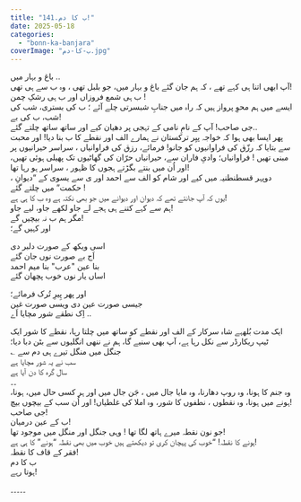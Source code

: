 ```yaml
---
title: "141.ب کا دم!"
date: 2025-05-18
categories: 
  - "bonn-ka-banjara"
coverImage: "ب-کا-دم.jpg"
---
```


باغ و بہار میں ..  
آپ ابھی اتنا ہی کہے تھے ، کہ ہم جان گئے باغ و بہار میں، جو بلبل تھی ، وہ ب سے ہی تھی!  
ب ہی شمع فروزاں اور ب ہی رشکِ چمن !  
ایسے میں ہم محوِ پرواز ہیں کہ راہ میں جنابِ شبسرتی چلے آئے ؛ ب کی بستری، شب کی شب، ب کی بے!  
جی صاحب! آپ کے نامِ نامی کے تہجی پر دھیان کیے اور ساتھ ساتھ چلتے گئے..  
پھر ایسا بھی ہوا کہ خواجہ پیِر ترکستان نے ہمارے الف اور نقطے کا ب بنا دیا! اور محبت سے بتایا کہ رزّق کی فراوانیوں کو جانو! فرمائے، رزق کی فراوانیاں ، سراسر حیرانیوں پر مبنی تھیں ! فراوانیاں؛ وادیِ فاران سے، حیرانیاں حرّان کی گھاٹیوں تک پھیلی ہوئی تھیں، اور اُن میں بنتے بگڑتے ہجوں کا ظہور ، سراسر ہو رہا تھا!  
، دوپہر قسطنطنیہ میں کیے اور شام کو الف سے احمد اور ی سے یسوی کے “دیوانِ حکمت” میں چلتے گئے !  
یوں کہ آپ جانتے تھے کہ دیوان اور دیوانے میں جو بھی نکتہ ہے وہ ب کا ہی ہے!  
ہم سے کہے کتنے ہی ہجے لے جاو لکھے جاو، لیے جاو!  
مگر ہم ب نہ بیچیں گے!  
اور کہیں گے؛

اسی ویکھ کے صورت دلبر دی  
اَج بے صورت نوں جان گئے  
بنا عین "عرب" بنا میم احمد  
اساں یار نوں خوب پچھان گئے

اور پھر پِیرِ تُرک فرمائے؛  
جیسی صورت عین دی ویسی صورت غین  
اِک نطقے شور مچایا اَے ..

ایک مدت بُلھہے شاہ سرکار کے الف اور نقطے کو ساتھ میں چلتا رہا، نقطے کا شور ایک ٹیپ ریکارڈر سے نکل رہا ہے، آپ بھی سنیے گا، ہم نے ننھی انگلیوں سے بٹن دبا دیا؛  
؎ جنگل میں منگل تیرے ہی دم سے  
سب نے یہ شور مچایا ہے  
سال گرہ کا دن آیا ہے  
۔۔  
وہ جنم کا ہونا، وہ روپ دھارنا، وہ مایا جال میں ، جَن جال میں اور ہر کسی حال میں، ہونا، ہونے میں ہونا، وہ نقطوں ، نطفوں کا شور، وہ املا کی غلطیاں! اور اُن سب کے بیچوں بیچ!  
جی صاحب!  
ب کے عین درمیان!  
جو نون نقطہ میرے ہاتھ لگا تھا ! وہی جنگل اور منگل میں موجود تھا!  
ہونے کا نقطہ! “خوب کی پہچان کری تو دیکھتے ہیں خوب میں بھی نقطہ “ہونے” کا ہی ہے!  
فقر کے قاف کا نقطہ!  
ب کا دم  
ہوتا رہے!

۔۔۔۔۔

